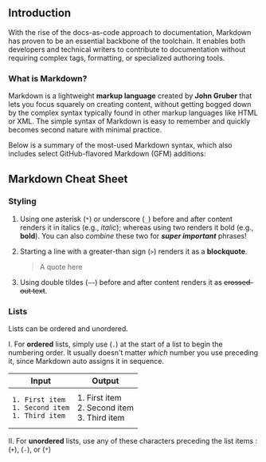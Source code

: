 ## Introduction

With the rise of the docs-as-code approach to documentation, Markdown has proven to be an essential backbone of the toolchain. It enables both developers and technical writers to contribute to documentation without requiring complex tags, formatting, or specialized authoring tools.

### What is Markdown?

Markdown is a lightweight **markup language** created by **John Gruber** that lets you focus squarely on creating content, without getting bogged down by the complex syntax typically found in other markup languages like HTML or XML. The simple syntax of Markdown is easy to remember and quickly becomes second nature with minimal practice.

Below is a summary of the most-used Markdown syntax, which also includes select GitHub-flavored Markdown (GFM) additions:

## Markdown Cheat Sheet

### Styling

1. Using one asterisk (`*`) or underscore (`_`) before and after content renders it in italics (e.g., *italic*); whereas using two renders it bold (e.g., **bold**). You can also _combine_ these two for ***super important*** phrases!

2. Starting a line with a greater-than sign (`>`) renders it as a **blockquote**.
   > A quote here

3. Using double tildes (`~~`) before and after content renders it as ~~crossed-out text~~.

### Lists

Lists can be ordered and unordered.

I. For **ordered** lists, simply use (`.`) at the start of a list to begin the numbering order. It usually doesn't matter _which_ number you use preceding it, since Markdown auto assigns it in sequence.

   |Input|Output|
   |---|---|
  |<pre><code>1. First item&#x0A;1. Second item&#x0A;1. Third item</code></pre>| 1. First item<br>2. Second item<br>3. Third item| 
             
  

   
II. For **unordered** lists, use any of these characters preceding the list items :  (`+`), (`-`), or (`*`)






   
